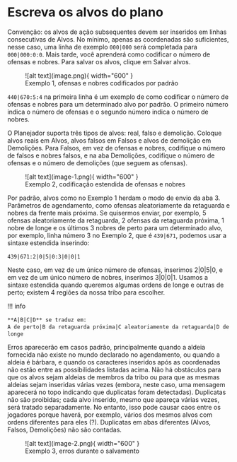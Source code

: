 # Escreva os alvos do plano

Convenção: os alvos de ação subsequentes devem ser inseridos em linhas consecutivas de Alvos. No mínimo, apenas as coordenadas são suficientes, nesse caso, uma linha de exemplo `000|000` será completada para `000|000:0:0`. Mais tarde, você aprenderá como codificar o número de ofensas e nobres. Para salvar os alvos, clique em Salvar alvos.

<figure markdown="span">
  ![alt text](image.png){ width="600" }
  <figcaption>Exemplo 1, ofensas e nobres codificados por padrão</figcaption>
</figure>

`440|670:5:4` na primeira linha é um exemplo de como codificar o número de ofensas e nobres para um determinado alvo por padrão. O primeiro número indica o número de ofensas e o segundo número indica o número de nobres.

O Planejador suporta três tipos de alvos: real, falso e demolição. Coloque alvos reais em Alvos, alvos falsos em Falsos e alvos de demolição em Demolições. Para Falsos, em vez de ofensas e nobres, codifique o número de falsos e nobres falsos, e na aba Demolições, codifique o número de ofensas e o número de demolições (que seguem as ofensas).

<figure markdown="span">
  ![alt text](image-1.png){ width="600" }
  <figcaption>Exemplo 2, codificação estendida de ofensas e nobres</figcaption>
</figure>

Por padrão, alvos como no Exemplo 1 herdam o modo de envio da aba 3. Parâmetros de agendamento, como ofensas aleatoriamente da retaguarda e nobres da frente mais próxima. Se quisermos enviar, por exemplo, 5 ofensas aleatoriamente da retaguarda, 2 ofensas da retaguarda próxima, 1 nobre de longe e os últimos 3 nobres de perto para um determinado alvo, por exemplo, linha número 3 no Exemplo 2, que é `439|671`, podemos usar a sintaxe estendida inserindo:

```
439|671:2|0|5|0:3|0|0|1
```


Neste caso, em vez de um único número de ofensas, inserimos 2|0|5|0, e em vez de um único número de nobres, inserimos 3|0|0|1. Usamos a sintaxe estendida quando queremos algumas ordens de longe e outras de perto; existem 4 regiões da nossa tribo para escolher.

!!! info

    **A|B|C|D** se traduz em: 
    A de perto|B da retaguarda próxima|C aleatoriamente da retaguarda|D de longe

Erros aparecerão em casos padrão, principalmente quando a aldeia fornecida não existe no mundo declarado no agendamento, ou quando a aldeia é bárbara, e quando os caracteres inseridos após as coordenadas não estão entre as possibilidades listadas acima. Não há obstáculos para que os alvos sejam aldeias de membros da tribo ou para que as mesmas aldeias sejam inseridas várias vezes (embora, neste caso, uma mensagem aparecerá no topo indicando que duplicatas foram detectadas). Duplicatas não são proibidas; cada alvo inserido, mesmo que apareça várias vezes, será tratado separadamente. No entanto, isso pode causar caos entre os jogadores porque haverá, por exemplo, vários dos mesmos alvos com ordens diferentes para eles (?). Duplicatas em abas diferentes (Alvos, Falsos, Demolições) não são contadas.

<figure markdown="span">
  ![alt text](image-2.png){ width="600" }
  <figcaption>Exemplo 3, erros durante o salvamento</figcaption>
</figure>

